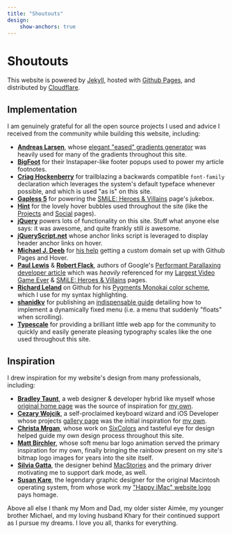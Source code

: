 ```yaml
---
title: "Shoutouts"
design:
    show-anchors: true
---
```


# Shoutouts

This website is powered by [Jekyll](http://jekyllrb.com/), hosted with [Github Pages](https://github.com/Barrowclift/barrowclift.github.io), and distributed by [Cloudflare](https://www.cloudflare.com/).

## Implementation

I am genuinely grateful for all the open source projects I used and advice I received from the community while building this website, including:

* **[Andreas Larsen](https://larsenwork.com/)**, whose [elegant "eased" gradients generator](https://larsenwork.com/easing-gradients/) was heavily used for many of the gradients throughout this site.
* **[BigFoot](http://www.bigfootjs.com/)** for their Instapaper-like footer popups used to power my article footnotes.
* **[Criag Hockenberry](https://furbo.org/2018/03/28/system-fonts-in-css/)** for trailblazing a backwards compatible `font-family` declaration which leverages the system's default typeface whenever possible, and which is used "as is" on this site.
* **[Gapless 5](https://github.com/regosen/Gapless-5)** for powering the [SMiLE: Heroes & Villains](http://localhost:4000/projects/music/smile-heroes-and-villains-mix/) page's jukebox.
* **[Hint](https://github.com/chinchang/hint.css)** for the lovely hover bubbles used throughout the site (like the [Projects](/projects) and [Social](/social) pages).
* **[jQuery](https://jquery.com)** powers lots of functionality on this site. Stuff what anyone else says: it was awesome, and quite frankly still *is* awesome.
* **[jQueryScript.net](http://www.jqueryscript.net/other/jQuery-Plugin-To-Add-Unique-Anchor-Links-To-Headlines-anchor-js.html)** whose anchor links script is leveraged to display header anchor links on hover.
* **[Michael J. Deeb](https://michaeljdeeb.com/)** for [his help](http://michaeljdeeb.com/blog/using-a-custom-domain-with-github-pages/) getting a custom domain set up with Github Pages and Hover.
* **[Paul Lewis](https://developers.google.com/web/resources/contributors#paullewis)** & **[Robert Flack](https://developers.google.com/web/resources/contributors#flackr)**, authors of Google's [Performant Parallaxing developer article](https://developers.google.com/web/updates/2016/12/performant-parallaxing) which was *heavily* referenced for my [Largest Video Game Ever](\/projects/code/the-largest-video-game-ever-made/) & [SMiLE: Heroes & Villains](http://localhost:4000/projects/music/smile-heroes-and-villains-mix/) pages.
* **[Richard Leland](https://github.com/richleland)** on Github for his [Pygments Monokai color scheme](https://github.com/richleland/pygments-css/blob/master/monokai.css), which I use for my syntax highlighting.
* **[shanidkv](http://www.shanidkv.com/blogs/shanidkv)** for publishing an [indispensable guide](http://www.shanidkv.com/blog/how-create-fixed-menu-when-scrolling-page) detailing how to implement a dynamically fixed menu (i.e. a menu that suddenly "floats" when scrolling).
* **[Typescale](http://type-scale.com)** for providing a brilliant little web app for the community to quickly and easily generate pleasing typography scales like the one used throughout this site.

## Inspiration

I drew inspiration for my website's design from many professionals, including:

* **[Bradley Taunt](https://bt.ht/)**, a web designer & developer hybrid like myself whose [original home page](https://web.archive.org/web/20200410050054/https://uglyduck.ca/) was the source of inspiration for [my own](/).
* **[Cezary Wojcik](http://cezarywojcik.com/)**, a self-proclaimed keyboard wizard and iOS Developer whose projects [gallery page](http://cezarywojcik.com/gallery) was the initial inspiration for [my own](/projects/).
* **[Christa Mrgan](https://www.antichrista.com/)**, whose work on [SixColors](https://sixcolors.com/about/) and tasteful eye for design helped guide my own design process throughout this site.
* **[Matt Birchler](https://birchtree.me)**, whose soft menu bar logo animation served the primary inspiration for my own, finally bringing the rainbow present on my site's bitmap logo images for years into the site itself.
* **[Silvia Gatta](https://web.archive.org/web/20160302134415/http://www.pixelcave.net/)**, the designer behind [MacStories](https://www.macstories.net/) and the primary driver motivating me to support dark mode, as well.
* **[Susan Kare](http://www.kare.com/portfolio/03_apple_macicons.html)**, the legendary graphic designer for the original Macintosh operating system, from whose work my ["Happy iMac" website logo](/images/share-banner.jpg) pays homage.

Above all else I thank my Mom and Dad, my older sister Aimée, my younger brother Michael, and my loving husband Khary for their continued support as I pursue my dreams. I love you all, thanks for everything.